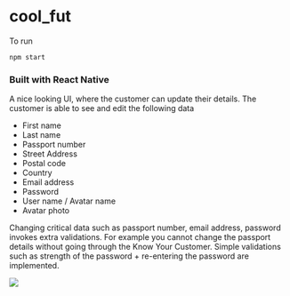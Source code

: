 # cool_fut

To run
```
npm start
```

### Built with React Native

A nice looking UI, where the customer can update their details.
The customer is able to see and edit the following data 

- First name
- Last name 
- Passport number 
- Street Address 
- Postal code 
- Country 
- Email address 
- Password 
- User name / Avatar name
- Avatar photo 

Changing critical data such as passport number, email address, password invokes extra
validations. 
For example you cannot change the passport details without going through the
Know Your Customer. 
Simple validations such as strength of the password + re-entering the password are implemented.

![](https://user-images.githubusercontent.com/36475005/82845449-f21de900-9ee4-11ea-9602-75c82274ef49.jpg)
